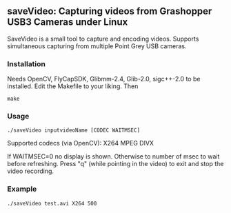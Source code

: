 ## saveVideo:  Capturing videos from Grashopper USB3 Cameras under Linux

SaveVideo is a small tool to capture and encoding videos. Supports simultaneous capturing from multiple Point Grey USB cameras. 

### Installation

Needs OpenCV, FlyCapSDK, Glibmm-2.4, Glib-2.0, sigc++-2.0 to be installed.  Edit the Makefile to your liking. Then

~~~~
make
~~~~

### Usage
~~~~
./saveVideo inputvideoName [CODEC WAITMSEC] 
~~~~
Supported codecs (via OpenCV): X264 MPEG DIVX 

If WAITMSEC=0 no display is shown. Otherwise to number of msec to wait before refreshing. Press "q" (while pointing in the video) to exit and stop the video recording. 

### Example
~~~~
./saveVideo test.avi X264 500
~~~~





